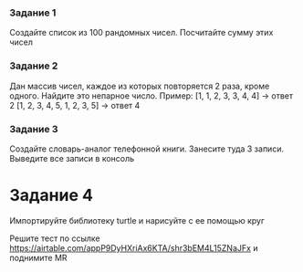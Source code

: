 ### Задание 1
Создайте список из 100 рандомных чисел. Посчитайте сумму этих чисел 

### Задание 2
Дан массив чисел, каждое из которых повторяется 2 раза, кроме одного. 
Найдите это непарное число.
Пример: 
[1, 1, 2, 3, 3, 4, 4] -> ответ 2
[1, 2, 3, 4, 5, 1, 2, 3, 5] -> ответ 4

### Задание 3
Создайте словарь-аналог телефонной книги. Занесите туда 3 записи. 
Выведите все записи в консоль

# Задание 4
Импортируйте библиотеку turtle и нарисуйте с ее помощью круг 

Решите тест по ссылке https://airtable.com/appP9DyHXriAx6KTA/shr3bEM4L15ZNaJFx и поднимите MR 
